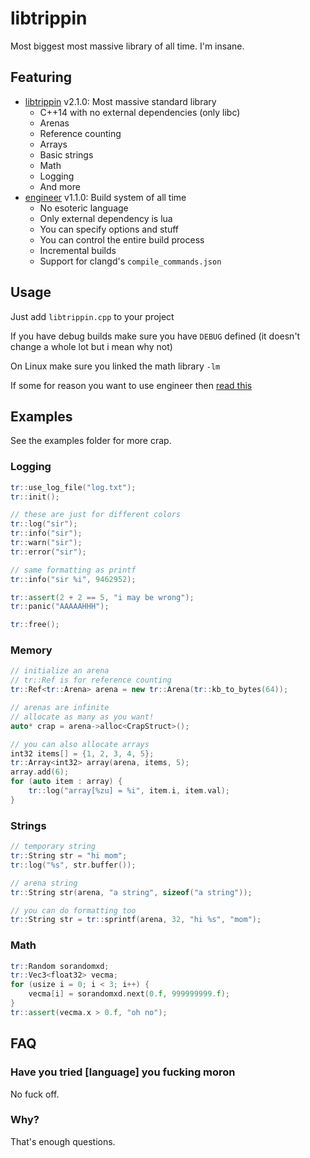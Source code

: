# libtrippin

Most biggest most massive library of all time. I'm insane.

## Featuring

- [libtrippin](./libtrippin.h) v2.1.0: Most massive standard library
    - C++14 with no external dependencies (only libc)
    - Arenas
    - Reference counting
    - Arrays
    - Basic strings
    - Math
    - Logging
    - And more
- [engineer](./engineerbuild/README.md) v1.1.0: Build system of all time
    - No esoteric language
    - Only external dependency is lua
    - You can specify options and stuff
    - You can control the entire build process
    - Incremental builds
    - Support for clangd's `compile_commands.json`

## Usage

Just add `libtrippin.cpp` to your project

If you have debug builds make sure you have `DEBUG` defined (it doesn't change a whole lot but i mean why not)

On Linux make sure you linked the math library `-lm`

If some for reason you want to use engineer then [read this](./engineerbuild/README.md)

## Examples

See the examples folder for more crap.

### Logging

```cpp
tr::use_log_file("log.txt");
tr::init();

// these are just for different colors
tr::log("sir");
tr::info("sir");
tr::warn("sir");
tr::error("sir");

// same formatting as printf
tr::info("sir %i", 9462952);

tr::assert(2 + 2 == 5, "i may be wrong");
tr::panic("AAAAAHHH");

tr::free();
```

### Memory

```cpp
// initialize an arena
// tr::Ref is for reference counting
tr::Ref<tr::Arena> arena = new tr::Arena(tr::kb_to_bytes(64));

// arenas are infinite
// allocate as many as you want!
auto* crap = arena->alloc<CrapStruct>();

// you can also allocate arrays
int32 items[] = {1, 2, 3, 4, 5};
tr::Array<int32> array(arena, items, 5);
array.add(6);
for (auto item : array) {
    tr::log("array[%zu] = %i", item.i, item.val);
}
```

### Strings

```cpp
// temporary string
tr::String str = "hi mom";
tr::log("%s", str.buffer());

// arena string
tr::String str(arena, "a string", sizeof("a string"));

// you can do formatting too
tr::String str = tr::sprintf(arena, 32, "hi %s", "mom");
```

### Math

```cpp
tr::Random sorandomxd;
tr::Vec3<float32> vecma;
for (usize i = 0; i < 3; i++) {
    vecma[i] = sorandomxd.next(0.f, 999999999.f);
}
tr::assert(vecma.x > 0.f, "oh no");
```

## FAQ

### Have you tried \[language] you fucking moron

No fuck off.

### Why?

That's enough questions.
